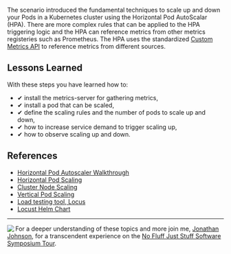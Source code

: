 The scenario introduced the fundamental techniques to scale up and down your Pods in a Kubernetes cluster using the Horizontal Pod AutoScalar (HPA). There are more complex rules that can be applied to the HPA triggering logic and the HPA can reference metrics from other metrics registeries such as Prometheus. The HPA uses the standardized [Custom Metrics API](https://kubernetes.io/docs/tasks/run-application/horizontal-pod-autoscale/#support-for-custom-metrics) to reference metrics from different sources.

## Lessons Learned ##

With these steps you have learned how to:

- &#x2714; install the metrics-server for gathering metrics,
- &#x2714; install a pod that can be scaled,
- &#x2714; define the scaling rules and the number of pods to scale up and down,
- &#x2714; how to increase service demand to trigger scaling up,
- &#x2714; how to observe scaling up and down.

## References ##

- [Horizontal Pod Autoscaler Walkthrough](https://kubernetes.io/docs/tasks/run-application/horizontal-pod-autoscale-walkthrough/)
- [Horizontal Pod Scaling](https://kubernetes.io/docs/tasks/run-application/horizontal-pod-autoscale/)
- [Cluster Node Scaling](https://github.com/kubernetes/autoscaler)
- [Vertical Pod Scaling](https://github.com/kubernetes/autoscaler/tree/master/vertical-pod-autoscaler)
- [Load testing tool, Locus](https://docs.locust.io/en/stable/what-is-locust.html)
- [Locust Helm Chart](https://github.com/helm/charts/tree/master/stable/locust)

------
<img align="left" src="/javajon/courses/kubernetes-observability/hpa/assets/nfjs.png">

For a deeper understanding of these topics and more join me, [Jonathan Johnson](https://nofluffjuststuff.com/conference/speaker/jonathan_johnson), for a transcendent experience on the [No Fluff Just Stuff Software Symposium Tour](https://nofluffjuststuff.com).
